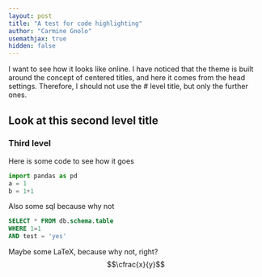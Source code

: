 ```yaml
---
layout: post
title: "A test for code highlighting"
author: "Carmine Gnolo"
usemathjax: true
hidden: false
---
```


I want to see how it looks like online. I have noticed that the theme is built around the concept of centered titles, and here it comes from the head settings. Therefore, I should not use the # level title, but only the further ones. 
## Look at this second level title
### Third level

Here is some code to see how it goes

```python
import pandas as pd
a = 1
b = 1+1
```

Also some sql because why not

```sql
SELECT * FROM db.schema.table
WHERE 1=1
AND test = 'yes'
```

Maybe some LaTeX, because why not, right?
$$\cfrac{x}{y}$$

